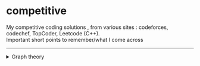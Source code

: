 # competitive
My competitive coding solutions , from various sites : codeforces, codechef, TopCoder, Leetcode (C++). <br>
Important short points to remember/what I come across


----

<details>
<summary>Graph theory</summary>
<br>
   
* Handshaking Lemma : <br>
    *  `Sum of Degrees of vertex = 2 * |Number of Edges| `
    * Number of vertexes with odd egrees will always be even
    * for ex: assert(<return value from the function>==<actual answer>)
    *  If the answer is wrong, it gives an `AssertationError` on terminal - and the program terminates.
</details>
